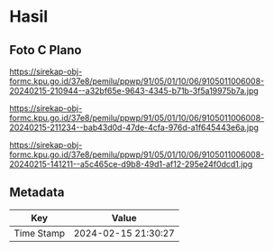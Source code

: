 # Hasil

## Foto C Plano

https://sirekap-obj-formc.kpu.go.id/37e8/pemilu/ppwp/91/05/01/10/06/9105011006008-20240215-210944--a32bf65e-9643-4345-b71b-3f5a19975b7a.jpg

https://sirekap-obj-formc.kpu.go.id/37e8/pemilu/ppwp/91/05/01/10/06/9105011006008-20240215-211234--bab43d0d-47de-4cfa-976d-a1f645443e6a.jpg

https://sirekap-obj-formc.kpu.go.id/37e8/pemilu/ppwp/91/05/01/10/06/9105011006008-20240215-141211--a5c465ce-d9b8-49d1-af12-295e24f0dcd1.jpg


## Metadata

| Key        | Value               |
| ---------- | ------------------- |
| Time Stamp | 2024-02-15 21:30:27 |



